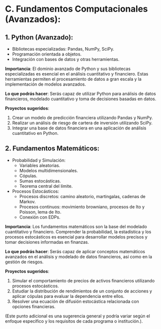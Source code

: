 # C. Fundamentos Computacionales (Avanzados):

## 1. **Python (Avanzado)**:
   - Bibliotecas especializadas: Pandas, NumPy, SciPy.
   - Programación orientada a objetos.
   - Integración con bases de datos y otras herramientas.

**Importancia**: El dominio avanzado de Python y sus bibliotecas especializadas es esencial en el análisis cuantitativo y financiero. Estas herramientas permiten el procesamiento de datos a gran escala y la implementación de modelos avanzados.

**Lo que podrás hacer**: Serás capaz de utilizar Python para análisis de datos financieros, modelado cuantitativo y toma de decisiones basadas en datos.

**Proyectos sugeridos**:
1. Crear un modelo de predicción financiera utilizando Pandas y NumPy.
2. Realizar un análisis de riesgo de cartera de inversión utilizando SciPy.
3. Integrar una base de datos financiera en una aplicación de análisis cuantitativo en Python.

## 2. **Fundamentos Matemáticos**:
   - Probabilidad y Simulación:
     - Variables aleatorias.
     - Modelos multidimensionales.
     - Cópulas.
     - Sumas estocásticas.
     - Teorema central del límite.
   - Procesos Estocásticos:
     - Procesos discretos: camino aleatorio, martingalas, cadenas de Markov.
     - Procesos continuos: movimiento browniano, procesos de Ito y Poisson, lema de Ito.
     - Conexión con EDPs.

**Importancia**: Los fundamentos matemáticos son la base del modelado cuantitativo y financiero. Comprender la probabilidad, la estadística y los procesos estocásticos es esencial para desarrollar modelos precisos y tomar decisiones informadas en finanzas.

**Lo que podrás hacer**: Serás capaz de aplicar conceptos matemáticos avanzados en el análisis y modelado de datos financieros, así como en la gestión de riesgos.

**Proyectos sugeridos**:
1. Simular el comportamiento de precios de activos financieros utilizando procesos estocásticos.
2. Estudiar la distribución de rendimientos de un conjunto de acciones y aplicar cópulas para evaluar la dependencia entre ellos.
3. Resolver una ecuación de difusión estocástica relacionada con opciones financieras.

(Este punto adicional es una sugerencia general y podría variar según el enfoque específico y los requisitos de cada programa o institución.).

